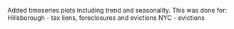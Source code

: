 Added timeseries plots including trend and seasonality.
This was done for:
Hillsborough - tax liens, foreclosures and evictions
NYC - evictions

